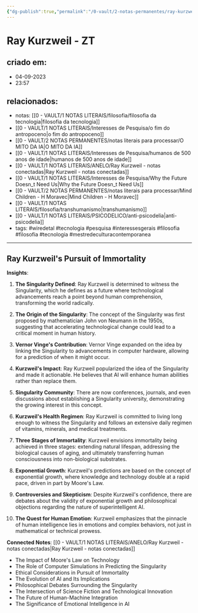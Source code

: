 ```yaml
---
{"dg-publish":true,"permalink":"/0-vault/2-notas-permanentes/ray-kurzweil-zt/","tags":["permanente","wiredetal","tecnologia","pesquisa","interessesgerais","filosofia","mestredeculturacontemporanea"],"dgHomeLink":true,"dgShowLocalGraph":true,"dgShowFileTree":true,"dgEnableSearch":true,"noteIcon":""}
---
```


# Ray Kurzweil - ZT

## criado em: 
- 04-09-2023
- 23:57
## relacionados:
- notas: [[0 - VAULT/1 NOTAS LITERAIS/filosofia/filosofia da tecnologia\|filosofia da tecnologia]] 
- [[0 - VAULT/1 NOTAS LITERAIS/Interesses de Pesquisa/o fim do antropoceno\|o fim do antropoceno]]
- [[0 - VAULT/2 NOTAS PERMANENTES/notas literais para processar/O MITO DA IA\|O MITO DA IA]]
- [[0 - VAULT/1 NOTAS LITERAIS/Interesses de Pesquisa/humanos de 500 anos de idade\|humanos de 500 anos de idade]]
- [[0 - VAULT/1 NOTAS LITERAIS/ANELO/Ray Kurzweil - notas conectadas\|Ray Kurzweil - notas conectadas]]
- [[0 - VAULT/1 NOTAS LITERAIS/Interesses de Pesquisa/Why the Future Doesn_t Need Us\|Why the Future Doesn_t Need Us]]
- [[0 - VAULT/2 NOTAS PERMANENTES/notas literais para processar/Mind Children - H Moravec\|Mind Children - H Moravec]]
- [[0 - VAULT/1 NOTAS LITERAIS/filosofia/transhumanismo\|transhumanismo]]
- [[0 - VAULT/1 NOTAS LITERAIS/PSICODELICO/anti-psicodelia\|anti-psicodelia]]
- tags: #wiredetal #tecnologia #pesquisa #interessesgerais #filosofia #filosofia #tecnologia #mestredeculturacontemporanea
---

## Ray Kurzweil's Pursuit of Immortality

**Insights**:

1. **The Singularity Defined**: Ray Kurzweil is determined to witness the Singularity, which he defines as a future where technological advancements reach a point beyond human comprehension, transforming the world radically.

2. **The Origin of the Singularity**: The concept of the Singularity was first proposed by mathematician John von Neumann in the 1950s, suggesting that accelerating technological change could lead to a critical moment in human history.

3. **Vernor Vinge's Contribution**: Vernor Vinge expanded on the idea by linking the Singularity to advancements in computer hardware, allowing for a prediction of when it might occur.

4. **Kurzweil's Impact**: Ray Kurzweil popularized the idea of the Singularity and made it actionable. He believes that AI will enhance human abilities rather than replace them.

5. **Singularity Community**: There are now conferences, journals, and even discussions about establishing a Singularity university, demonstrating the growing interest in this concept.

6. **Kurzweil's Health Regimen**: Ray Kurzweil is committed to living long enough to witness the Singularity and follows an extensive daily regimen of vitamins, minerals, and medical treatments.

7. **Three Stages of Immortality**: Kurzweil envisions immortality being achieved in three stages: extending natural lifespan, addressing the biological causes of aging, and ultimately transferring human consciousness into non-biological substrates.

8. **Exponential Growth**: Kurzweil's predictions are based on the concept of exponential growth, where knowledge and technology double at a rapid pace, driven in part by Moore's Law.

9. **Controversies and Skepticism**: Despite Kurzweil's confidence, there are debates about the validity of exponential growth and philosophical objections regarding the nature of superintelligent AI.

10. **The Quest for Human Emotion**: Kurzweil emphasizes that the pinnacle of human intelligence lies in emotions and complex behaviors, not just in mathematical or technical prowess.

**Connected Notes**:
[[0 - VAULT/1 NOTAS LITERAIS/ANELO/Ray Kurzweil - notas conectadas\|Ray Kurzweil - notas conectadas]]

- The Impact of Moore's Law on Technology
- The Role of Computer Simulations in Predicting the Singularity
- Ethical Considerations in Pursuit of Immortality
- The Evolution of AI and Its Implications
- Philosophical Debates Surrounding the Singularity
- The Intersection of Science Fiction and Technological Innovation
- The Future of Human-Machine Integration
- The Significance of Emotional Intelligence in AI